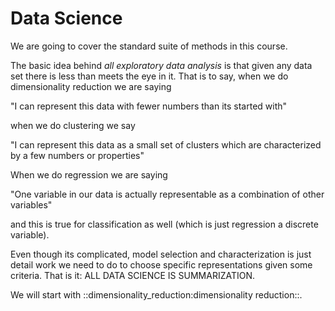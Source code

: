 Data Science
============

We are going to cover the standard suite of methods in this course. 

The basic idea behind _all exploratory data analysis_ is that given any
data set there is less than meets the eye in it. That is to say,
when we do dimensionality reduction we are saying

"I can represent this data with fewer numbers than its started with"

when we do clustering we say

"I can represent this data as a small set of clusters which are characterized by a few
numbers or properties"

When we do regression we are saying

"One variable in our data is actually representable as a combination of other variables"

and this is true for classification as well (which is just regression a discrete
variable).

Even though its complicated, model selection and characterization is just detail
work we need to do to choose specific representations given some criteria. That 
is it: ALL DATA SCIENCE IS SUMMARIZATION.

We will start with ::dimensionality_reduction:dimensionality reduction::.



